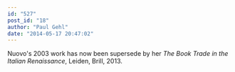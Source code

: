 ```yaml
---
id: "527"
post_id: "18"
author: "Paul Gehl"
date: "2014-05-17 20:47:02"
---
```

Nuovo's 2003 work has now been supersede by her <em>The Book Trade in the Italian Renaissance</em>, Leiden, Brill, 2013.

